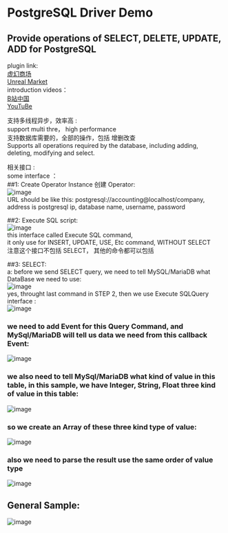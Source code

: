 # PostgreSQL Driver Demo    
## Provide operations of SELECT, DELETE, UPDATE, ADD for PostgreSQL
plugin link:   
[虚幻商场](https://www.unrealengine.com/marketplace/zh-CN/product/redisoperator)  
[Unreal Market](https://www.unrealengine.com/marketplace/en-US/product/redisoperator)  
introduction videos：   
[B站中国](https://www.bilibili.com/video/BV1cF411A7Ex?share_source=copy_web&vd_source=74c5a7ee7e63695eed9e0f75ba7bbc88)  
[YouTuBe](https://www.youtube.com/watch?v=OoNrNrngZdA&t=5s)  


支持多线程异步，效率高 :     
support multi thre， high performance    
支持数据库需要的，全部的操作，包括 增删改查       
Supports all operations required by the database, including adding, deleting, modifying and select.        


相关接口 :     
some interface ：    
##1: Create Operator Instance 创建 Operator:   
![image](https://github.com/user-attachments/assets/9e04b013-387d-4880-bd65-3b8e288f23f8)      
URL should be like this:  postgresql://accounting@localhost/company,    
address is postgresql ip, database name, username, password      

##2: Execute SQL script:     
![image](https://github.com/user-attachments/assets/fd626791-519b-42d7-bb38-b2be5dbc6291)     
this interface called Execute SQL command,    
it only use for INSERT, UPDATE, USE, Etc command,  WITHOUT SELECT    
注意这个接口不包括  SELECT， 其他的命令都可以包括    


##3: SELECT:        
a: before we send SELECT query, we need to tell MySQL/MariaDB what DataBase we need to use:    
![image](https://github.com/user-attachments/assets/149fd044-aee3-490e-adf9-75734c7db33b)     
yes, throught last command in STEP 2, then we use Execute SQLQuery interface :       
![image](https://github.com/user-attachments/assets/c8a02236-9dc5-4356-adb1-c8b4347e4852)     
### we need to add Event for this Query Command, and MySql/MariaDB will tell us data we need from this callback Event:    
![image](https://github.com/user-attachments/assets/900afc4c-ee12-447a-9e3a-a2f3600b66c4)     
### we also need to tell MySql/MariaDB what kind of value in this table, in this sample, we have Integer, String, Float three kind of value in this table:   
![image](https://github.com/user-attachments/assets/95309552-619c-412c-9879-9a4a70237f89)     
### so we create an Array of these three kind type of value:    
![image](https://github.com/user-attachments/assets/fa9b91ca-91c8-458f-a0d9-7d43918265cc)     
### also we need to parse the result use the same order of value type     
![image](https://github.com/user-attachments/assets/69cc40f1-40bd-40c3-82ea-695e2d789533)     

## General Sample:    
![image](https://github.com/user-attachments/assets/c3cb3da3-f969-4331-aa34-3661a501bf82)     




    
